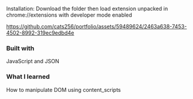 Installation: Download the folder then load extension unpacked in chrome://extensions with developer mode enabled

https://github.com/cats256/portfolio/assets/59489624/2463a638-7453-4502-8992-319ec9edbd4e

### Built with

JavaScript and JSON

### What I learned

How to manipulate DOM using content_scripts
